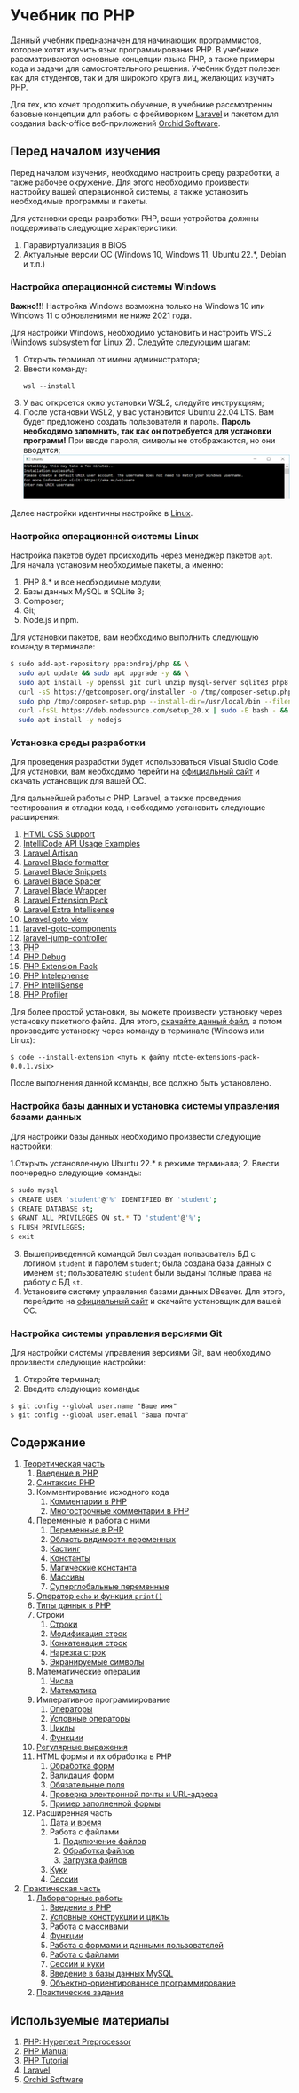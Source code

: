 # Учебник по PHP

Данный учебник предназначен для начинающих программистов, которые хотят изучить язык программирования PHP. В учебнике рассматриваются основные концепции языка PHP, а также примеры кода и задачи для самостоятельного решения. Учебник будет полезен как для студентов, так и для широкого круга лиц, желающих изучить PHP.

Для тех, кто хочет продолжить обучение, в учебнике рассмотренны базовые концепции для работы с фреймворком [Laravel](https://laravel.com) и пакетом для создания back-office веб-приложений [Orchid Software](https://orchid.software).

## Перед началом изучения

Перед началом изучения, необходимо настроить среду разработки, а также рабочее окружение. Для этого необходимо произвести настройку вашей операционной системы, а также установить необходимые программы и пакеты.

Для установки среды разработки PHP, ваши устройства должны поддерживать следующие характеристики:

1. Паравиртуализация в BIOS
2. Актуальные версии ОС (Windows 10, Windows 11, Ubuntu 22.*, Debian и т.п.)

### Настройка операционной системы Windows

**Важно!!!** Настройка Windows возможна только на Windows 10 или Windows 11 с обновлениями не ниже 2021 года.

Для настройки Windows, необходимо установить и настроить WSL2 (Windows subsystem for Linux 2). Следуйте следующим шагам:

1. Открыть терминал от имени администратора;
2. Ввести команду:
    ```shell
    wsl --install
    ```
3. У вас откроется окно установки WSL2, следуйте инструкциям;
4. После установки WSL2, у вас установится Ubuntu 22.04 LTS. Вам будет предложено создать пользователя и пароль. **Пароль необходимо запомнить, так как он потребуется для установки программ!** При вводе пароля, символы не отображаются, но они вводятся;
    ![Пример окна настройки Ubuntu 22.04](./assets/imgs/01.png)

Далее настройки идентичны настройке в [Linux](#настройка-операционной-системы-linux).

### Настройка операционной системы Linux

Настройка пакетов будет происходить через менеджер пакетов `apt`. Для начала установим необходимые пакеты, а именно:

1. PHP 8.* и все необходимые модули;
2. Базы данных MySQL и SQLite 3;
3. Composer;
4. Git;
5. Node.js и npm.

Для установки пакетов, вам необходимо выполнить следующую команду в терминале:

```bash
$ sudo add-apt-repository ppa:ondrej/php && \
  sudo apt update && sudo apt upgrade -y && \
  sudo apt install -y openssl git curl unzip mysql-server sqlite3 php8.3-{common,cli,bcmath,curl,mbstring,mysql,tokenizer,xml,zip,sqlite3} && \
  curl -sS https://getcomposer.org/installer -o /tmp/composer-setup.php && \
  sudo php /tmp/composer-setup.php --install-dir=/usr/local/bin --filename=composer && \
  curl -fsSL https://deb.nodesource.com/setup_20.x | sudo -E bash - && \
  sudo apt install -y nodejs
```

### Установка среды разработки

Для проведения разработки будет использоваться Visual Studio Code. Для установки, вам необходимо перейти на [официальный сайт](https://code.visualstudio.com) и скачать установщик для вашей ОС.

Для дальнейшей работы с PHP, Laravel, а также проведения тестирования и отладки кода, необходимо установить следующие расширения:

1.  [HTML CSS Support](https://marketplace.visualstudio.com/items?itemName=ecmel.vscode-html-css)
2.  [IntelliCode API Usage Examples](https://marketplace.visualstudio.com/items?itemName=VisualStudioExptTeam.intellicode-api-usage-examples)
3.  [Laravel Artisan](https://marketplace.visualstudio.com/items?itemName=ryannaddy.laravel-artisan)
4.  [Laravel Blade formatter](https://marketplace.visualstudio.com/items?itemName=shufo.vscode-blade-formatter)
5.  [Laravel Blade Snippets](https://marketplace.visualstudio.com/items?itemName=onecentlin.laravel-blade)
6.  [Laravel Blade Spacer](https://marketplace.visualstudio.com/items?itemName=austenc.laravel-blade-spacer)
7.  [Laravel Blade Wrapper](https://marketplace.visualstudio.com/items?itemName=IHunte.laravel-blade-wrapper)
8.  [Laravel Extension Pack](https://marketplace.visualstudio.com/items?itemName=onecentlin.laravel-extension-pack)
9.  [Laravel Extra Intellisense](https://marketplace.visualstudio.com/items?itemName=amiralizadeh9480.laravel-extra-intellisense)
10.  [Laravel goto view](https://marketplace.visualstudio.com/items?itemName=codingyu.laravel-goto-view)
11.  [laravel-goto-components](https://marketplace.visualstudio.com/items?itemName=naoray.laravel-goto-components)
12.  [laravel-jump-controller](https://marketplace.visualstudio.com/items?itemName=pgl.laravel-jump-controller)
13.  [PHP](https://marketplace.visualstudio.com/items?itemName=DEVSENSE.phptools-vscode)
14.  [PHP Debug](https://marketplace.visualstudio.com/items?itemName=xdebug.php-debug)
15.  [PHP Extension Pack](https://marketplace.visualstudio.com/items?itemName=xdebug.php-pack)
16.  [PHP Intelephense](https://marketplace.visualstudio.com/items?itemName=bmewburn.vscode-intelephense-client)
17.  [PHP IntelliSense](https://marketplace.visualstudio.com/items?itemName=zobo.php-intellisense)
18.  [PHP Profiler](https://marketplace.visualstudio.com/items?itemName=DEVSENSE.profiler-php-vscode)

Для более простой установки, вы можете произвести установку через установку пакетного файла. Для этого, [скачайте данный файл](./assets/files/ntcte-extensions-pack-0.0.1.vsix), а потом произведите установку через команду в терминале (Windows или Linux):

```shell
$ code --install-extension <путь к файлу ntcte-extensions-pack-0.0.1.vsix>
```

После выполнения данной команды, все должно быть установлено.

### Настройка базы данных и установка системы управления базами данных

Для настройки базы данных необходимо произвести следующие настройки:

1.Открыть установленную Ubuntu 22.* в режиме терминала;
2. Ввести поочередно следующие команды:
```bash
$ sudo mysql
$ CREATE USER 'student'@'%' IDENTIFIED BY 'student';
$ CREATE DATABASE st;
$ GRANT ALL PRIVILEGES ON st.* TO 'student'@'%';
$ FLUSH PRIVILEGES;
$ exit
```
3. Вышеприведенной командой был создан пользователь БД с логином `student` и паролем `student`; была создана база данных с именем `st`; пользователю `student` были выданы полные права на работу с БД `st`.
4. Установите систему управления базами данных DBeaver. Для этого, перейдите на [официальный сайт](https://dbeaver.io/download) и скачайте установщик для вашей ОС.

### Настройка системы управления версиями Git

Для настройки системы управления версиями Git, вам необходимо произвести следующие настройки:

1. Откройте терминал;
2. Введите следующие команды:
```shell
$ git config --global user.name "Ваше имя"
$ git config --global user.email "Ваша почта"
```

## Содержание

1. [Теоретическая часть](./Theory/)
   1. [Введение в PHP](./Theory/Basic/01.md)
   2. [Синтаксис PHP](./Theory/Basic/02.md)
   3. Комментирование исходного кода
      1. [Комментарии в PHP](./Theory/Basic/03.md)
      2. [Многострочные комментарии в PHP](./Theory/Basic/04.md)
   4. Переменные и работа с ними
      1. [Переменные в PHP](./Theory/Basic/05.md)
      2. [Область видимости переменных](./Theory/Basic/06.md)
      3. [Кастинг](./Theory/Basic/15.md)
      4. [Константы](./Theory/Basic/17.md)
      5. [Магические константа](./Theory/Basic/18.md)
      6. [Массивы](./Theory/Basic/23.md)
      7. [Суперглобальные переменные](./Theory/Basic/24.md)
   5. [Оператор `echo` и функция `print()`](./Theory/Basic/07.md)
   6. [Типы данных в PHP](./Theory/Basic/08.md)
   7. Строки
      1. [Строки](./Theory/Basic/09.md)
      2. [Модификация строк](./Theory/Basic/10.md)
      3. [Конкатенация строк](./Theory/Basic/11.md)
      4. [Нарезка строк](./Theory/Basic/12.md)
      5. [Экранируемые символы](./Theory/Basic/13.md)
   8. Математические операции
      1. [Числа](./Theory/Basic/14.md)
      2. [Математика](./Theory/Basic/16.md)
   9. Императивное программирование
      1. [Операторы](./Theory/Basic/19.md)
      2. [Условные операторы](./Theory/Basic/20.md)
      3. [Циклы](./Theory/Basic/21.md)
      4. [Функции](./Theory/Basic/22.md)
   10. [Регулярные выражения](./Theory/Basic/25.md)
   11. HTML формы и их обработка в PHP
       1.  [Обработка форм](./Theory/Forms/01.md)
       2.  [Валидация форм](./Theory/Forms/02.md)
       3.  [Обязательные поля](./Theory/Forms/03.md)
       4.  [Проверка электронной почты и URL-адреса](./Theory/Forms/04.md)
       5.  [Пример заполненной формы](./Theory/Forms/05.md)
   12. Расширенная часть
       1.  [Дата и время](./Theory/Advanced/01.md)
       2.  Работа с файлами
           1.  [Подключение файлов](./Theory/Advanced/02.md)
           2.  [Обработка файлов](./Theory/Advanced/03.md)
           3.  [Загрузка файлов](./Theory/Advanced/04.md)
       3. [Куки](./Theory/Advanced/05.md)
       4. [Сессии](./Theory/Advanced/06.md)
2. [Практическая часть](./Practics/)
   1. [Лабораторные работы](./Practics/Laboratory/)
      1. [Введение в PHP](./Practics/Laboratory/01.md)
      2. [Условные конструкции и циклы](./Practics/Laboratory/02.md)
      3. [Работа с массивами](./Practics/Laboratory/03.md)
      4. [Функции](./Practics/Laboratory/04.md)
      5. [Работа с формами и данными пользователей](./Practics/Laboratory/05.md)
      6. [Работа с файлами](./Practics/Laboratory/06.md)
      7. [Сессии и куки]()
      8. [Введение в базы данных MySQL]()
      9. [Объектно-ориентированное программирование]()
   2. [Практические задания](./Practics/Tasks/)


## Используемые материалы

1. [PHP: Hypertext Preprocessor](https://www.php.net/)
2. [PHP Manual](https://www.php.net/manual/ru/index.php)
3. [PHP Tutorial](https://www.w3schools.com/php/default.asp)
4. [Laravel](https://laravel.com)
5. [Orchid Software](https://orchid.software)
